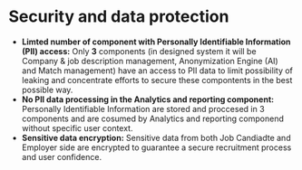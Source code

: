 # Security and data protection

- **Limted number of component with Personally Identifiable Information (PII) access:** Only <b>3</b> components (in designed system it will be Company & job description management, Anonymization Engine (AI) and Match management) have an access to PII data to limit possibility of leaking and concentrate efforts to secure these compontents in the best possible way.
- **No PII data processing in the Analytics and reporting component:** Personally Identifiable Information are stored and proccesed in 3 components and are cosumed by Analytics and reporting componend without specific user context.
- **Sensitive data encryption:** Sensitive data from both Job Candiadte and Employer side are encrypted to guarantee a secure recruitment process and user confidence.